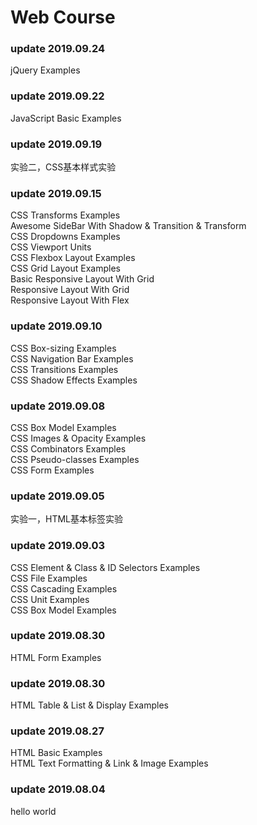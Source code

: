 # Web Course
### update 2019.09.24
jQuery Examples
### update 2019.09.22
JavaScript Basic Examples
### update 2019.09.19
实验二，CSS基本样式实验    
### update 2019.09.15
CSS Transforms Examples   
Awesome SideBar With Shadow & Transition & Transform   
CSS Dropdowns Examples   
CSS Viewport Units   
CSS Flexbox Layout Examples   
CSS Grid Layout Examples   
Basic Responsive Layout With Grid   
Responsive Layout With Grid   
Responsive Layout With Flex   
### update 2019.09.10
CSS Box-sizing Examples   
CSS Navigation Bar Examples   
CSS Transitions Examples   
CSS Shadow Effects Examples
### update 2019.09.08
CSS Box Model Examples   
CSS Images & Opacity Examples   
CSS Combinators Examples   
CSS Pseudo-classes Examples   
CSS Form Examples
### update 2019.09.05
实验一，HTML基本标签实验   
### update 2019.09.03
CSS Element & Class & ID Selectors Examples   
CSS File Examples   
CSS Cascading Examples   
CSS Unit Examples   
CSS Box Model Examples 
### update 2019.08.30
HTML Form Examples
### update 2019.08.30
HTML Table & List & Display Examples
### update 2019.08.27
HTML Basic Examples   
HTML Text Formatting & Link & Image Examples
### update 2019.08.04
hello world